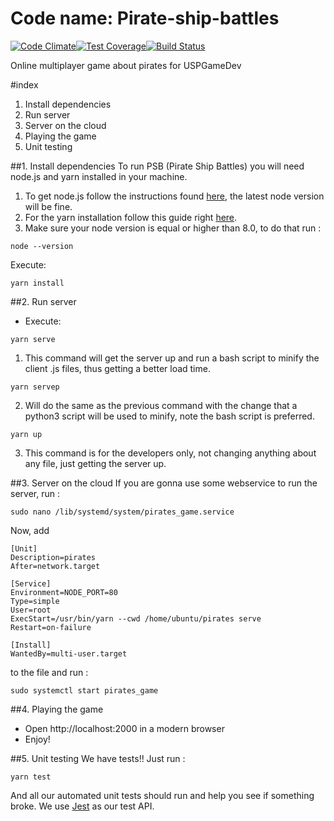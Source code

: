 # Code name: Pirate-ship-battles
[![Code Climate](https://codeclimate.com/github/mezuro/prezento/badges/gpa.svg)](https://codeclimate.com/github/Herez/Pirate-ship-battles)[![Test Coverage](https://codeclimate.com/github/Herez/Pirate-ship-battles/badges/coverage.svg)](https://codeclimate.com/github/Herez/Pirate-ship-battles/progress/coverage)[![Build Status](https://travis-ci.org/uspgamedev/Pirate-ship-battles.svg?branch=dev)](https://travis-ci.org/uspgamedev/Pirate-ship-battles)

Online multiplayer game about pirates for USPGameDev

#index
1. Install dependencies
2. Run server
3. Server on the cloud
4. Playing the game
5. Unit testing

##1. Install dependencies
To run PSB (Pirate Ship Battles) you will need node.js and yarn installed in your machine.
1. To get node.js follow the instructions found [here](https://nodejs.org/en/download/package-manager/), the latest node version will be fine.
2. For the yarn installation follow this guide right [here](https://yarnpkg.com/lang/en/docs/install/#debian-stable).
3. Make sure your node version is equal or higher than 8.0, to do that run :
```
node --version
```
Execute:
```
yarn install
```

##2. Run server
* Execute:
```
yarn serve
```
1. This command will get the server up and run a bash script to minify the client .js files, thus getting a better load time.
```
yarn servep
```
2. Will do the same as the previous command with the change that a python3 script will be used to minify, note the bash script is preferred.
```
yarn up
```
3. This command is for the developers only, not changing anything about any file, just getting the server up.


##3. Server on the cloud
If you are gonna use some webservice to run the server, run :
```
sudo nano /lib/systemd/system/pirates_game.service
```
Now, add
```
[Unit]
Description=pirates
After=network.target

[Service]
Environment=NODE_PORT=80
Type=simple
User=root
ExecStart=/usr/bin/yarn --cwd /home/ubuntu/pirates serve
Restart=on-failure

[Install]
WantedBy=multi-user.target
```
to the file and run :
```
sudo systemctl start pirates_game
```
##4. Playing the game

* Open http://localhost:2000 in a modern browser
* Enjoy!

##5. Unit testing
We have tests!! Just run :
```
yarn test
```
And all our automated unit tests should run and help you see if something broke. We use [Jest](https://jestjs.io/) as our test API.
